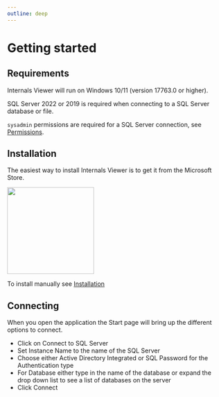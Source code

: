 ```yaml
---
outline: deep
---
```


# Getting started

## Requirements

Internals Viewer will run on Windows 10/11 (version 17763.0 or higher).

SQL Server 2022 or 2019 is required when connecting to a SQL Server database or file.

`sysadmin` permissions are required for a SQL Server connection, see [Permissions](/docs/introduction/permissions).

## Installation

The easiest way to install Internals Viewer is to get it from the Microsoft Store.

<a href="https://apps.microsoft.com/detail/Internals%20Viewer/9MSW42CQMK2V?launch=true
	&mode=mini">
	<img src="https://get.microsoft.com/images/en-gb%20dark.svg" width="200"/>
</a>

To install manually see [Installation](/docs/introduction/installation.md)

## Connecting

When you open the application the Start page will bring up the different options to connect.

- Click on Connect to SQL Server
- Set Instance Name to the name of the SQL Server
- Choose either Active Directory Integrated or SQL Password for the Authentication type
- For Database either type in the name of the database or expand the drop down list to see a list of databases on the server
- Click Connect

